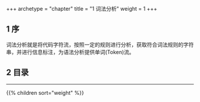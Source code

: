 +++
archetype = "chapter"
title = "1 词法分析"
weight = 1
+++

## 1 序
词法分析就是将代码字符流，按照一定的规则进行分析，获取符合词法规则的字符串，并进行信息标注，为语法分析提供单词(Token)流。

## 2 目录
<hr>
{{% children sort="weight" %}}





